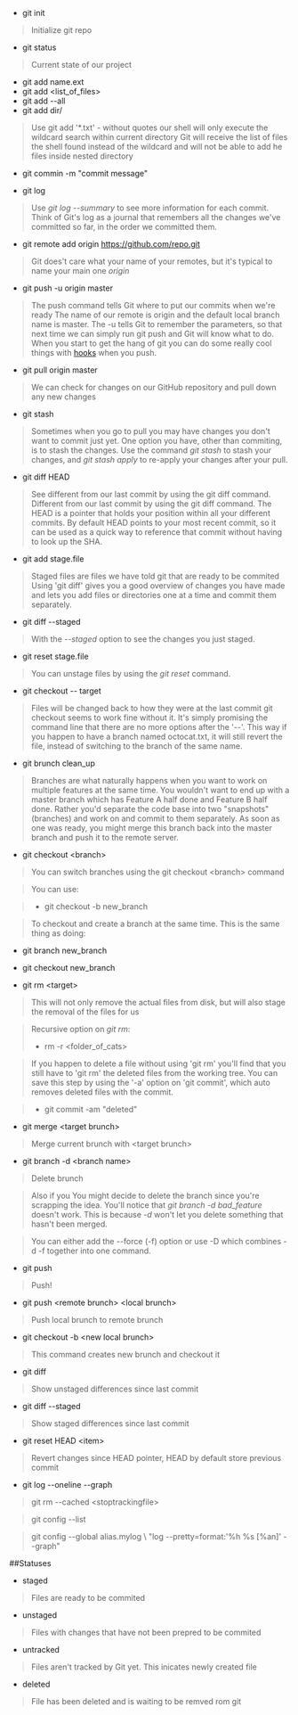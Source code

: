 - git init

> Initialize git repo

- git status

> Current state of our project

- git add name.ext
- git add &lt;list_of_files&gt;
- git add --all
- git add dir/

> Use git add '*.txt' - without quotes our shell will only execute the wildcard search within current directory
Git will receive the list of files the shell found instead of the wildcard and will not be able to add he files inside nested directory


- git commin -m "commit message"

- git log

> Use *git log --summary* to see more information for each commit. 
Think of Git's log as a journal that remembers all the changes we've committed so far, in the order we committed them.

- git remote add origin https://github.com/repo.git

> Git does't care what your name of your remotes, but it's typical to name your main one *origin*

- git push -u origin master

> The push command tells Git where to put our commits when we're ready
The name of our remote is origin and the default local branch name is master. 
The -u tells Git to remember the parameters, so that next time we can simply run git push and Git will know what to do.
When you start to get the hang of git you can do some really cool things with [hooks][1] when you push.

- git pull origin master

> We can check for changes on our GitHub repository and pull down any new changes

- git stash

> Sometimes when you go to pull you may have changes you don't want to commit just yet. One option you have, other than commiting, is to stash the changes.
Use the command *git stash* to stash your changes, and *git stash apply* to re-apply your changes after your pull.

- git diff HEAD

> See different from our last commit by using the git diff command. Different from our last commit by using the git diff command.
The HEAD is a pointer that holds your position within all your different commits. By default HEAD points to your most recent commit, 
so it can be used as a quick way to reference that commit without having to look up the SHA.

- git add stage.file

> Staged files are files we have told git that are ready to be commited
Using 'git diff' gives you a good overview of changes you have made and lets you add files or directories one at a time and commit them separately.

- git diff --staged

> With the *--staged* option to see the changes you just staged.

- git reset stage.file

> You can unstage files by using the *git reset* command.

- git checkout -- target

> Files will be changed back to how they were at the last commit 
git checkout seems to work fine without it. It's simply promising the command line that there are no more options after the '--'. 
This way if you happen to have a branch named octocat.txt, it will still revert the file, instead of switching to the branch of the same name.

- git brunch clean_up

> Branches are what naturally happens when you want to work on multiple features at the same time. 
You wouldn't want to end up with a master branch which has Feature A half done and Feature B half done.
Rather you'd separate the code base into two "snapshots" (branches) and work on and commit to them separately. 
As soon as one was ready, you might merge this branch back into the master branch and push it to the remote server.

- git checkout &lt;branch&gt;

> You can switch branches using the git checkout &lt;branch&gt; command

> You can use:

>- git checkout -b new_branch

> To checkout and create a branch at the same time. This is the same thing as doing:
- git branch new_branch
- git checkout new_branch

- git rm &lt;target&gt;

> This will not only remove the actual files from disk, but will also stage the removal of the files for us

> Recursive option on *git rm*:
>- rm -r &lt;folder_of_cats&gt;
 
> If you happen to delete a file without using 'git rm' you'll find that you still have to 'git rm' the deleted files from the working tree. You can save this step by using the '-a' option on 'git commit', which auto removes deleted files with the commit.

>- git commit -am "deleted"

- git merge &lt;target brunch&gt;

> Merge current brunch with &lt;target brunch&gt;

- git branch -d &lt;branch name&gt;

> Delete brunch

> Also if you You might decide to delete the branch since you're scrapping the idea. You'll notice that *git branch -d bad_feature* doesn't work. This is because *-d* won't let you delete something that hasn't been merged.

> You can either add the --force (-f) option or use -D which combines -d -f together into one command.

- git push

> Push!

- git push &lt;remote brunch&gt; &lt;local brunch&gt;

> Push local brunch to remote brunch

- git checkout -b &lt;new local brunch&gt;

> This command creates new brunch and checkout it

- git diff

> Show unstaged differences since last commit

- git diff --staged

> Show staged differences since last commit 

- git reset HEAD &lt;item&gt;

> Revert changes since HEAD pointer, HEAD by default store previous commit 

- git log --oneline --graph

> git rm --cached &lt;stoptrackingfile&gt;

> git config --list

> git config --global alias.mylog \ "log --pretty=format:'%h %s [%an]' --graph"

[1]: https://git-scm.com/book/en/v2/Customizing-Git-Git-Hooks
[2]: https://help.github.com/articles/using-pull-requests/
[3]: https://git-scm.com/docs/git-merge#_how_conflicts_are_presented
[4]: https://help.github.com/

##Statuses
- staged
 
> Files are ready to be commited
- unstaged
 
> Files with changes that have not been prepred to be commited
- untracked
  
> Files aren't tracked by Git yet. This inicates  newly created file
- deleted
 
> File has been deleted and is waiting to be remved rom git


